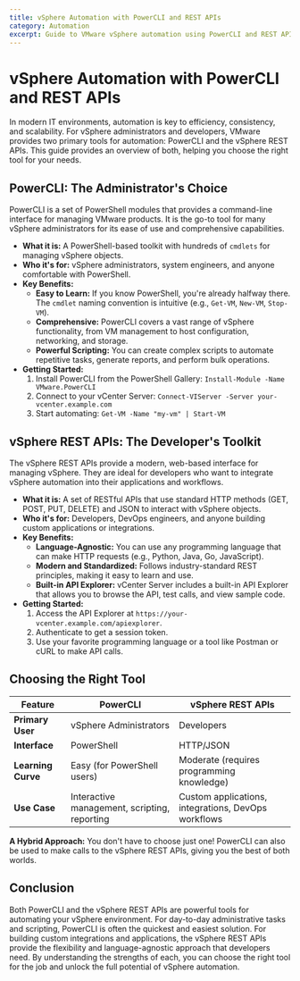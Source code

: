 ```yaml
---
title: vSphere Automation with PowerCLI and REST APIs
category: Automation
excerpt: Guide to VMware vSphere automation using PowerCLI and REST APIs, covering use cases, benefits, and implementation approaches for administrators and developers.
---
```


# vSphere Automation with PowerCLI and REST APIs

In modern IT environments, automation is key to efficiency, consistency, and scalability. For vSphere administrators and developers, VMware provides two primary tools for automation: PowerCLI and the vSphere REST APIs. This guide provides an overview of both, helping you choose the right tool for your needs.

## PowerCLI: The Administrator's Choice

PowerCLI is a set of PowerShell modules that provides a command-line interface for managing VMware products. It is the go-to tool for many vSphere administrators for its ease of use and comprehensive capabilities.

*   **What it is:** A PowerShell-based toolkit with hundreds of `cmdlets` for managing vSphere objects.
*   **Who it's for:** vSphere administrators, system engineers, and anyone comfortable with PowerShell.
*   **Key Benefits:**
    *   **Easy to Learn:** If you know PowerShell, you're already halfway there. The `cmdlet` naming convention is intuitive (e.g., `Get-VM`, `New-VM`, `Stop-VM`).
    *   **Comprehensive:** PowerCLI covers a vast range of vSphere functionality, from VM management to host configuration, networking, and storage.
    *   **Powerful Scripting:** You can create complex scripts to automate repetitive tasks, generate reports, and perform bulk operations.
*   **Getting Started:**
    1.  Install PowerCLI from the PowerShell Gallery: `Install-Module -Name VMware.PowerCLI`
    2.  Connect to your vCenter Server: `Connect-VIServer -Server your-vcenter.example.com`
    3.  Start automating: `Get-VM -Name "my-vm" | Start-VM`

## vSphere REST APIs: The Developer's Toolkit

The vSphere REST APIs provide a modern, web-based interface for managing vSphere. They are ideal for developers who want to integrate vSphere automation into their applications and workflows.

*   **What it is:** A set of RESTful APIs that use standard HTTP methods (GET, POST, PUT, DELETE) and JSON to interact with vSphere objects.
*   **Who it's for:** Developers, DevOps engineers, and anyone building custom applications or integrations.
*   **Key Benefits:**
    *   **Language-Agnostic:** You can use any programming language that can make HTTP requests (e.g., Python, Java, Go, JavaScript).
    *   **Modern and Standardized:** Follows industry-standard REST principles, making it easy to learn and use.
    *   **Built-in API Explorer:** vCenter Server includes a built-in API Explorer that allows you to browse the API, test calls, and view sample code.
*   **Getting Started:**
    1.  Access the API Explorer at `https://your-vcenter.example.com/apiexplorer`.
    2.  Authenticate to get a session token.
    3.  Use your favorite programming language or a tool like Postman or cURL to make API calls.

## Choosing the Right Tool

| Feature | PowerCLI | vSphere REST APIs |
|---|---|---|
| **Primary User** | vSphere Administrators | Developers |
| **Interface** | PowerShell | HTTP/JSON |
| **Learning Curve** | Easy (for PowerShell users) | Moderate (requires programming knowledge) |
| **Use Case** | Interactive management, scripting, reporting | Custom applications, integrations, DevOps workflows |

**A Hybrid Approach:** You don't have to choose just one! PowerCLI can also be used to make calls to the vSphere REST APIs, giving you the best of both worlds.

## Conclusion

Both PowerCLI and the vSphere REST APIs are powerful tools for automating your vSphere environment. For day-to-day administrative tasks and scripting, PowerCLI is often the quickest and easiest solution. For building custom integrations and applications, the vSphere REST APIs provide the flexibility and language-agnostic approach that developers need. By understanding the strengths of each, you can choose the right tool for the job and unlock the full potential of vSphere automation.
